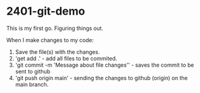 # 2401-git-demo
This is my first go. Figuring things out.

When I make changes to my code:
1. Save the file(s) with the changes.
2. 'get add .' - add all files to be commited.
3. 'git commit -m 'Message about file changes'' - saves the commit to be sent to github
4. 'git push origin main' - sending the changes to github (origin) on the main branch.